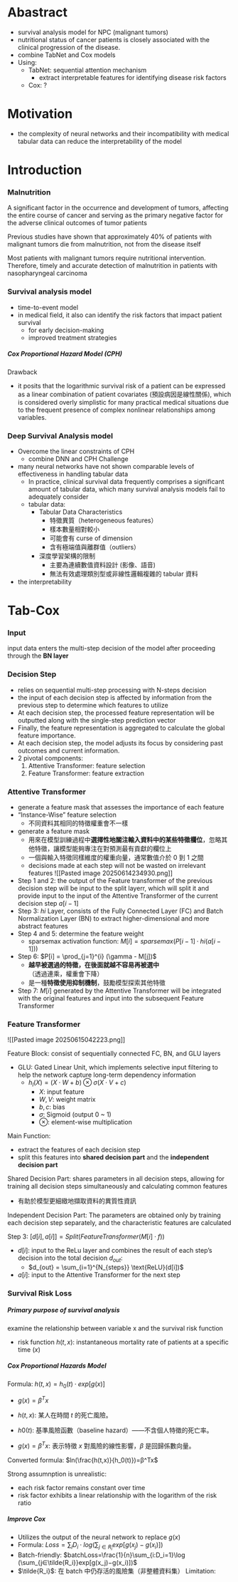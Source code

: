 
# Abastract
+ survival analysis model for NPC (malignant tumors)
+ nutritional status of cancer patients is closely associated with the clinical progression of the disease.
+ combine TabNet and Cox models
+ Using:
	+ TabNet: sequential attention mechanism
		+ extract interpretable features for identifying disease risk factors
	+ Cox: ?

# Motivation
+ the complexity of neural networks and their incompatibility with medical tabular data can reduce the interpretability of the model

# Introduction
### Malnutrition 
A significant factor in the occurrence and development of tumors, affecting the entire course of cancer and serving as the primary negative factor for the adverse clinical outcomes of tumor patients

Previous studies have shown that approximately 40% of patients with malignant tumors die from malnutrition, not from the disease itself

Most patients with malignant tumors require nutritional intervention. Therefore, timely and accurate detection of malnutrition in patients with nasopharyngeal carcinoma

### Survival analysis model
+ time-to-event model
+ in medical field, it also can identify the risk factors that impact patient survival
	+ for early decision-making
	+ improved treatment strategies
##### Cox Proportional Hazard Model (CPH)
Drawback
+ it posits that the logarithmic survival risk of a patient can be expressed as a linear combination of patient covariates (預設病因是線性關係), which is considered overly simplistic for many practical medical situations due to the frequent presence of complex nonlinear relationships among variables.

### Deep Survival Analysis model
+ Overcome the linear constraints of CPH
	+ combine DNN and CPH
Challenge
+ many neural networks have not shown comparable levels of effectiveness in handling tabular data
	+ In practice, clinical survival data frequently comprises a significant amount of tabular data, which many survival analysis models fail to adequately consider
	+ tabular data:
		+ Tabular Data Characteristics
			+ 特徵異質（heterogeneous features）
			- 樣本數量相對較小
			- 可能會有 curse of dimension
			- 含有極端值與離群值（outliers）
		- 深度學習架構的限制
			- 主要為連續數值資料設計 (影像、語音)
			- 無法有效處理類別型或非線性邏輯複雜的 tabular 資料
+ the interpretability

# Tab-Cox
### Input
input data enters the multi-step decision of the model after proceeding through the **BN layer**

### Decision Step
+ relies on sequential multi-step processing with N-steps decision
+ the input of each decision step is affected by information from the previous step to determine which features to utilize
+ At each decision step, the processed feature representation will be outputted along with the single-step prediction vector
+ Finally, the feature representation is aggregated to calculate the global feature importance.
+ At each decision step, the model adjusts its focus by considering past outcomes and current information.
+ 2 pivotal components:
	1. Attentive Transformer: feature selection
	2. Feature Transformer: feature extraction
### Attentive Transformer
+ generate a feature mask that assesses the importance of each feature
+ “Instance-Wise” feature selection
	+ 不同資料其相同的特徵權重會不一樣
+ generate a feature mask
	+ 用來在模型訓練過程中**選擇性地關注輸入資料中的某些特徵欄位**，忽略其他特徵，讓模型能夠專注在對預測最有貢獻的欄位上
	+ 一個與輸入特徵同樣維度的權重向量，通常數值介於 0 到 1 之間
	+ decisions made at each step will not be wasted on irrelevant features
![[Pasted image 20250614234930.png]]
+ Step 1 and 2: the output of the Feature transformer of the previous decision step will be input to the split layerr, which will split it and provide input to the input of the Attentive Transformer of the current decision step $a[i-1]$
+ Step 3: $hi$ Layer, consists of the Fully Connected Layer (FC) and Batch Normalization Layer (BN) to extract higher-dimensional and more abstract features
+ Step 4 and 5: determine the feature weight
	+ sparsemax activation function: $M [i] = sparsemax (P [i − 1] · hi (a [i − 1]))$
+ Step 6: $P[i] = \prod_{j=1}^{i} (\gamma - M[j])$
	+ **越早被選過的特徵，在後面就越不容易再被選中**（透過連乘，權重會下降）
	+ 是一種**特徵使用抑制機制**，鼓勵模型探索其他特徵
+ Step 7: $M[i]$ generated by the Attentive Transformer will be integrated with the original features and input into the subsequent Feature Transformer

### Feature Transformer
![[Pasted image 20250615042223.png]]

Feature Block: consist of sequentially connected FC, BN, and GLU layers
+ GLU: Gated Linear Unit, which implements selective input filtering to help the network capture long-term dependency information
	+ $h_l(X) = (X \cdot W + b) \otimes \sigma(X \cdot V + c)$
		+ $X$: input feature
		+ $W, V$: weight matrix
		+ $b,c$: bias
		+ $\sigma$: Sigmoid (output 0 ~ 1)
		+ $\otimes$: element-wise multiplication

Main Function: 
+ extract the features of each decision step
+ split this features into **shared decision part** and the **independent decision part**

Shared Decision Part: shares parameters in all decision steps, allowing for training all decision steps simultaneously and calculating common features
+ 有助於模型更細緻地擷取資料的異質性資訊

Independent Decision Part:
The parameters are obtained only by training each decision step separately, and the characteristic features are calculated

Step 3: $[d[i],a[i]]=Split(FeatureTransformer(M[i]⋅f))$
+ $d[i]$: input to the ReLu layer and combines the result of each step’s decision into the total decision $d_{out}$:
	+ $d_{out} = \sum_{i=1}^{N_{steps}} \text{ReLU}(d[i])$
+ $a[i]$: input to the Attentive Transformer for the next step

### Survival Risk Loss

##### Primary purpose of survival analysis
examine the relationship between variable x and the survival risk function
+ risk function $h(t,x)$: instantaneous mortality rate of patients at a specific time ($x$)

##### Cox Proportional Hazards Model
Formula: $h(t,x)=h_0​(t)⋅exp[g(x)]$
+ $g(x)=β^Tx$
- $h(t,x)$: 某人在時間 $t$ 的死亡風險。
    
- $h0(t)$: 基準風險函數（baseline hazard）——不含個人特徵的死亡率。
    
- $g(x)=β^Tx$: 表示特徵 $x$ 對風險的線性影響，$β$ 是回歸係數向量。

Converted formula: $ln(\frac{h(t,x)}{h_0(t)})=β^Tx$

Strong assumnption is unrealistic:
+ each risk factor remains constant over time
+ risk factor exhibits a linear relationship with the logarithm of the risk ratio

##### Improve Cox
+ Utilizes the output of the neural network to replace $g(x)$
+ Formula: $Loss=\sum_{i}D_i​⋅log​(\sum_{j∈R_i}​exp[g(x_j​)−g(x_i​)])​$
+ Batch-friendly: $batchLoss=\frac{1}{n}\sum_{i:D_i=1}\log​(\sum_{j∈\tilde{R_i}}​exp[g(x_j​)−g(x_i​)])$
+ $\tilde{R_i}$: 在 batch 中仍存活的風險集（非整體資料集）
Limitation: 